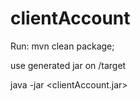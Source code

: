 # clientAccount

Run:
mvn clean package;

use generated jar on /target

java -jar <clientAccount.jar> 
